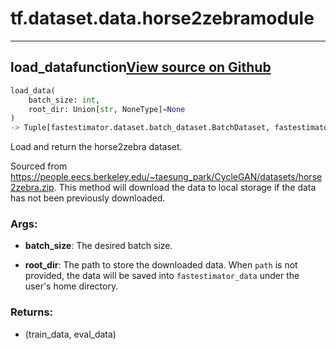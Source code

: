 # tf.dataset.data.horse2zebra<span class="tag">module</span>

---

## load_data<span class="tag">function</span><a class="sourcelink" href=https://github.com/fastestimator/fastestimator/blob/r1.0/fastestimator/dataset/data/horse2zebra.py/#L29-L86>View source on Github</a>
```python
load_data(
	batch_size: int,
	root_dir: Union[str, NoneType]=None
)
-> Tuple[fastestimator.dataset.batch_dataset.BatchDataset, fastestimator.dataset.batch_dataset.BatchDataset]
```
Load and return the horse2zebra dataset.

Sourced from https://people.eecs.berkeley.edu/~taesung_park/CycleGAN/datasets/horse2zebra.zip. This method will
    download the data to local storage if the data has not been previously downloaded.


<h3>Args:</h3>


* **batch_size**: The desired batch size.

* **root_dir**: The path to store the downloaded data. When `path` is not provided, the data will be saved into `fastestimator_data` under the user's home directory. 

<h3>Returns:</h3>

<ul class="return-block"><li>    (train_data, eval_data)</li></ul>

